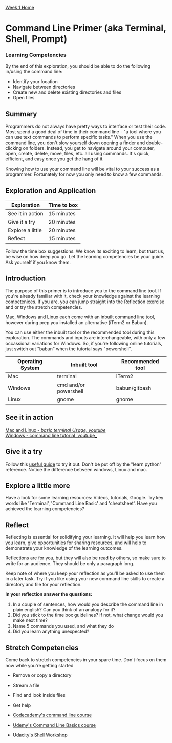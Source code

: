 [Week 1 Home](README.md) 

# Command Line Primer (aka Terminal, Shell, Prompt)

### Learning Competencies
By the end of this exploration, you should be able to do the following in/using the command line:
- Identify your location
- Navigate between directories
- Create new and delete existing directories and files
- Open files


## Summary
Programmers do not always have pretty ways to interface or test their code. Most spend a good deal of time in their command line - "a tool where you can use text commands to perform specific tasks." When you use the command line, you don't slow yourself down opening a finder and double-clicking on folders. Instead, you get to navigate around your computer, open, create, delete, move, files, etc. all using commands. It's quick, efficient, and easy once you get the hang of it.

Knowing how to use your command line will be vital to your success as a programmer. Fortunately for now you only need to know a few commands.

## Exploration and Application

Exploration | Time to box |
------------|----------|
See it in action | 15 minutes |
Give it a try | 20 minutes
Explore a little | 20 minutes |
Reflect | 15 minutes |

Follow the time box suggestions. We know its exciting to learn, but trust us, be wise on how deep you go. Let the learning competencies be your guide. Ask yourself if you know them.


## Introduction 
The purpose of this primer is to introduce you to the command line tool. If you're already familiar with it, check your knowledge against the learning competenices. If you are, you can jump straight into the Reflection exercise and or try the stretch competencies. 

Mac, Windows and Linux each come with an inbuilt command line tool, however during prep you installed an alternative (iTerm2 or Babun).

You can use either the inbuilt tool or the recommended tool during this exploration. The commands and inputs are interchangeable, with only a few occassional variations for Windows. So, if you're following online tutorials, just switch out "babun" when the tutorial says "powershell". 

Operating System | Inbuilt tool | Recommended tool |  
------------|----------|----------| 
Mac | terminal | iTerm2  
Windows | cmd and/or powershell | babun/gitbash  
Linux | gnome | gnome |  


## See it in action 
[Mac and Linux - _basic terminal Usage, youtube_](https://www.youtube.com/watch?v=jDINUSK7rXE&list=PLoYCgNOIyGAB_8_iq1cL8MVeun7cB6eNc&index=16)  
[Windows - command line tutorial, youtube_](https://www.youtube.com/watch?v=MBBWVgE0ewk)

## Give it a try
Follow this [useful guide](https://learnpythonthehardway.org/book/appendix-a-cli/ex1.html) to try it out. Don't be put off by the "learn python" reference. Notice the difference between windows, Linux and mac.

## Explore a little more 
Have a look for some learning resources: Videos, tutorials, Google. Try key words like 'Terminal', 'Command Line Basic' and 'cheatsheet'. Have you achieved the learning competencies? 

## Reflect
Reflecting is essential for solidifying your learning. It will help you learn how you learn, give opportunities for sharing resources, and will help to demonstrate your knowledge of the learning outcomes.

Reflections are for you, but they will also be read by others, so make sure to write for an audience. They should be only a paragraph long.

Keep note of where you keep your reflection as you'll be asked to use them in a later task. Try if you like using your new command line skills to create a directory and file for your reflection.

__In your reflection answer the questions:__
1. In a couple of sentences, how would you describe the command line in plain english? Can you think of an analogy for it? 
2. Did you stick to the time box guidelines? If not, what change would you make next time?  
3. Name 5 commands you used, and what they do 
4. Did you learn anything unexpected? 


## Stretch Competencies
Come back to stretch competencies in your spare time. Don't focus on them now while you're getting started

- Remove or copy a directory  
- Stream a file  
- Find and look inside files  
- Get help  

- [Codecademy's command line course](https://www.codecademy.com/courses/learn-the-command-line/l)  
- [Udemy's Command Line Basics course](https://www.udacity.com/course/linux-command-line-basics--ud595)  
- [Udacity's Shell Workshop](https://classroom.udacity.com/courses/ud206/lessons/1cc90ac3-c03a-43e6-8556-dcbd40dfd418/concepts/9fbb976b-dc7b-4584-a656-b05ab9d7a0c3)   
